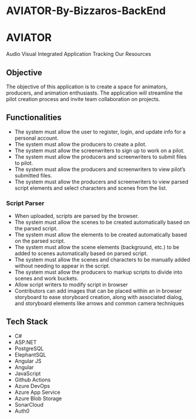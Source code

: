 # AVIATOR-By-Bizzaros-BackEnd
# AVIATOR
Audio Visual Integrated Application Tracking Our Resources
## Objective
The objective of this application is to create a space for animators, producers, and animation enthusiasts. The application will streamline the pilot creation process and invite team collaboration on projects.
## Functionalities
- The system must allow the user to register, login, and update info for a personal account.
- The system must allow the producers to create a pilot.
- The system must allow the screenwriters to sign up to work on a pilot.
- The system must allow the producers and screenwriters to submit files to pilot.
- The system must allow the producers and screenwriters to view pilot’s submitted files.
- The system must allow the producers and screenwriters to view parsed script elements and select characters and scenes from the list.
### Script Parser
- When uploaded, scripts are parsed by the browser.
- The system must allow the scenes to be created automatically based on the parsed script.
- The system must allow the elements to be created automatically based on the parsed script.
- The system must allow the scene elements (background, etc.) to be added to scenes automatically based on parsed script.
- The system must allow the scenes and characters to be manually added without needing to appear in the script.
- The system must allow the producers to markup scripts to divide into scenes and work buckets.
- Allow script writers to modify script in browser
- Contributors can add images that can be placed within an in browser storyboard to ease storyboard creation, along with associated dialog, and storyboard elements like arrows and common camera techniques


## Tech Stack
- C#
- ASP.NET
- PostgreSQL
- ElephantSQL
- Angular JS
- Angular
- JavaScript
- Github Actions
- Azure DevOps
- Azure App Service
- Azure Blob Storage
- SonarCloud
- Auth0
